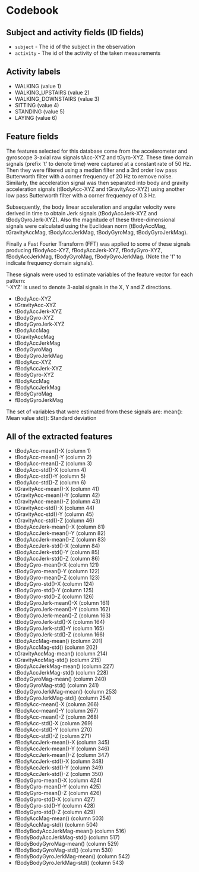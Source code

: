 # Codebook
## Subject and activity fields (ID fields)
* `subject` - The id of the subject in the observation
* `activity` - The id of the activity of the taken measurements

## Activity labels
* WALKING (value 1)
* WALKING_UPSTAIRS (value 2)
* WALKING_DOWNSTAIRS (value 3)
* SITTING (value 4)
* STANDING (value 5)
* LAYING (value 6)
   
## Feature fields
The features selected for this database come from the accelerometer and gyroscope 3-axial raw signals tAcc-XYZ and tGyro-XYZ. These time domain signals (prefix 't' to denote time) were captured at a constant rate of 50 Hz. Then they were filtered using a median filter and a 3rd order low pass Butterworth filter with a corner frequency of 20 Hz to remove noise. Similarly, the acceleration signal was then separated into body and gravity acceleration signals (tBodyAcc-XYZ and tGravityAcc-XYZ) using another low pass Butterworth filter with a corner frequency of 0.3 Hz. 

Subsequently, the body linear acceleration and angular velocity were derived in time to obtain Jerk signals (tBodyAccJerk-XYZ and tBodyGyroJerk-XYZ). Also the magnitude of these three-dimensional signals were calculated using the Euclidean norm (tBodyAccMag, tGravityAccMag, tBodyAccJerkMag, tBodyGyroMag, tBodyGyroJerkMag). 

Finally a Fast Fourier Transform (FFT) was applied to some of these signals producing fBodyAcc-XYZ, fBodyAccJerk-XYZ, fBodyGyro-XYZ, fBodyAccJerkMag, fBodyGyroMag, fBodyGyroJerkMag. (Note the 'f' to indicate frequency domain signals). 

These signals were used to estimate variables of the feature vector for each pattern:  
'-XYZ' is used to denote 3-axial signals in the X, Y and Z directions.

* tBodyAcc-XYZ
* tGravityAcc-XYZ
* tBodyAccJerk-XYZ
* tBodyGyro-XYZ
* tBodyGyroJerk-XYZ
* tBodyAccMag
* tGravityAccMag
* tBodyAccJerkMag
* tBodyGyroMag
* tBodyGyroJerkMag
* fBodyAcc-XYZ
* fBodyAccJerk-XYZ
* fBodyGyro-XYZ
* fBodyAccMag
* fBodyAccJerkMag
* fBodyGyroMag
* fBodyGyroJerkMag

The set of variables that were estimated from these signals are: 
mean(): Mean value
std(): Standard deviation

## All of the extracted features
* tBodyAcc-mean()-X (column 1)
* tBodyAcc-mean()-Y (column 2)
* tBodyAcc-mean()-Z (column 3)
* tBodyAcc-std()-X (column 4)
* tBodyAcc-std()-Y (column 5)
* tBodyAcc-std()-Z (column 6)
* tGravityAcc-mean()-X (column 41)
* tGravityAcc-mean()-Y (column 42)
* tGravityAcc-mean()-Z (column 43)
* tGravityAcc-std()-X (column 44)
* tGravityAcc-std()-Y (column 45)
* tGravityAcc-std()-Z (column 46)
* tBodyAccJerk-mean()-X (column 81)
* tBodyAccJerk-mean()-Y (column 82)
* tBodyAccJerk-mean()-Z (column 83)
* tBodyAccJerk-std()-X (column 84)
* tBodyAccJerk-std()-Y (column 85)
* tBodyAccJerk-std()-Z (column 86)
* tBodyGyro-mean()-X (column 121)
* tBodyGyro-mean()-Y (column 122)
* tBodyGyro-mean()-Z (column 123)
* tBodyGyro-std()-X (column 124)
* tBodyGyro-std()-Y (column 125)
* tBodyGyro-std()-Z (column 126)
* tBodyGyroJerk-mean()-X (column 161)
* tBodyGyroJerk-mean()-Y (column 162)
* tBodyGyroJerk-mean()-Z (column 163)
* tBodyGyroJerk-std()-X (column 164)
* tBodyGyroJerk-std()-Y (column 165)
* tBodyGyroJerk-std()-Z (column 166)
* tBodyAccMag-mean() (column 201)
* tBodyAccMag-std() (column 202)
* tGravityAccMag-mean() (column 214)
* tGravityAccMag-std() (column 215)
* tBodyAccJerkMag-mean() (column 227)
* tBodyAccJerkMag-std() (column 228)
* tBodyGyroMag-mean() (column 240)
* tBodyGyroMag-std() (column 241)
* tBodyGyroJerkMag-mean() (column 253)
* tBodyGyroJerkMag-std() (column 254)
* fBodyAcc-mean()-X (column 266)
* fBodyAcc-mean()-Y (column 267)
* fBodyAcc-mean()-Z (column 268)
* fBodyAcc-std()-X (column 269)
* fBodyAcc-std()-Y (column 270)
* fBodyAcc-std()-Z (column 271)
* fBodyAccJerk-mean()-X (column 345)
* fBodyAccJerk-mean()-Y (column 346)
* fBodyAccJerk-mean()-Z (column 347)
* fBodyAccJerk-std()-X (column 348)
* fBodyAccJerk-std()-Y (column 349)
* fBodyAccJerk-std()-Z (column 350)
* fBodyGyro-mean()-X (column 424)
* fBodyGyro-mean()-Y (column 425)
* fBodyGyro-mean()-Z (column 426)
* fBodyGyro-std()-X (column 427)
* fBodyGyro-std()-Y (column 428)
* fBodyGyro-std()-Z (column 429)
* fBodyAccMag-mean() (column 503)
* fBodyAccMag-std() (column 504)
* fBodyBodyAccJerkMag-mean() (column 516)
* fBodyBodyAccJerkMag-std() (column 517)
* fBodyBodyGyroMag-mean() (column 529)
* fBodyBodyGyroMag-std() (column 530)
* fBodyBodyGyroJerkMag-mean() (column 542)
* fBodyBodyGyroJerkMag-std() (column 543)